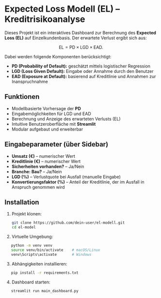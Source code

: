 # Expected Loss Modell (EL) – Kreditrisikoanalyse

Dieses Projekt ist ein interaktives Dashboard zur Berechnung des **Expected Loss (EL)** auf Einzelkundenbasis. Der erwartete Verlust ergibt sich aus:

$$
\text{EL} = \text{PD} \times \text{LGD} \times \text{EAD}.
$$

Dabei werden folgende Komponenten berücksichtigt:

- **PD (Probability of Default):** geschätzt mittels logistischer Regression
- **LGD (Loss Given Default):** Eingabe oder Annahme durch den Benutzer
- **EAD (Exposure at Default):** basierend auf Kreditlinie und Annahmen zur Inanspruchnahme

## Funktionen

- Modellbasierte Vorhersage der **PD**
- Eingabemöglichkeiten für LGD und EAD
- Berechnung und Anzeige des erwarteten Verlusts (EL)
- Intuitive Benutzeroberfläche mit **Streamlit**
- Modular aufgebaut und erweiterbar

## Eingabeparameter (über Sidebar)

- **Umsatz (€)** – numerischer Wert
- **Kreditlinie (€)** – numerischer Wert
- **Sicherheiten vorhanden?** – Ja/Nein
- **Branche: Bau?** – Ja/Nein
- **LGD (%)** – Verlustquote bei Ausfall (manuelle Eingabe)
- **Konvertierungsfaktor (%)** – Anteil der Kreditlinie, der im Ausfall in Anspruch genommen wird

## Installation

1. Projekt klonen:
   ```bash
   git clone https://github.com/dein-user/el-modell.git
   cd el-model
   ```

2. Virtuelle Umgebung: 
```bash 
   python -m venv venv
   source venv/bin/activate    # macOS/Linux
   venv\Scripts\activate       # Windows
   ```

3. Abhängigkeiten installieren:
```bash 
   pip install -r requirements.txt
   ```

4. Dashboard starten:
```bash 
   streamlit run main_dashboard.py
   ```

